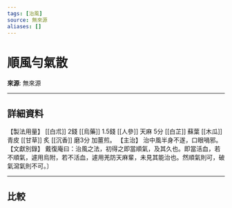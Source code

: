 ```yaml
---
tags: [治風]
source: 無來源
aliases: []
---
```


# 順風勻氣散

**來源**: 無來源  

---

## 詳細資料
【製法用量】 [[白朮]] 2錢 [[烏藥]] 1.5錢 [[人參]] 天麻
5分 [[白芷]] 蘇葉 [[木瓜]] 青皮 [[甘草]] 炙 [[沉香]] 磨3分
加薑煎。
【主治】
治中風半身不遂，口眼喎邪。
【文獻別錄】
戴復庵曰：治風之法，初得之即當順氣，及其久也。即當活血，若不順氣，遽用烏附，若不活血，遽用羌防天麻輩，未見其能治也。然順氣則可，破氣瀉氣則不可。〕

---

## 比較
